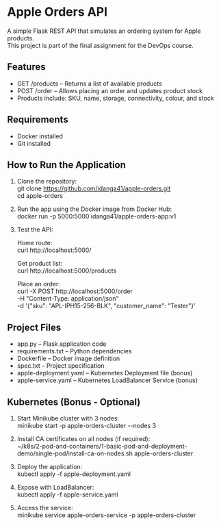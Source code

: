 # Apple Orders API

A simple Flask REST API that simulates an ordering system for Apple products.  
This project is part of the final assignment for the DevOps course.

## Features

- GET /products – Returns a list of available products
- POST /order – Allows placing an order and updates product stock
- Products include: SKU, name, storage, connectivity, colour, and stock

## Requirements

- Docker installed
- Git installed

## How to Run the Application

1. Clone the repository:  
   git clone https://github.com/idanga41/apple-orders.git  
   cd apple-orders

2. Run the app using the Docker image from Docker Hub:  
   docker run -p 5000:5000 idanga41/apple-orders-app:v1

3. Test the API:

   Home route:  
   curl http://localhost:5000/

   Get product list:  
   curl http://localhost:5000/products

   Place an order:  
   curl -X POST http://localhost:5000/order \
     -H "Content-Type: application/json" \
     -d '{"sku": "APL-IPH15-256-BLK", "customer_name": "Tester"}'

## Project Files

- app.py – Flask application code
- requirements.txt – Python dependencies
- Dockerfile – Docker image definition
- spec.txt – Project specification
- apple-deployment.yaml – Kubernetes Deployment file (bonus)
- apple-service.yaml – Kubernetes LoadBalancer Service (bonus)

## Kubernetes (Bonus - Optional)

1. Start Minikube cluster with 3 nodes:  
   minikube start -p apple-orders-cluster --nodes 3

2. Install CA certificates on all nodes (if required):  
   ~/k8s/2-pod-and-containers/1-basic-pod-and-deployment-demo/single-pod/install-ca-on-nodes.sh apple-orders-cluster

3. Deploy the application:  
   kubectl apply -f apple-deployment.yaml

4. Expose with LoadBalancer:  
   kubectl apply -f apple-service.yaml

5. Access the service:  
   minikube service apple-orders-service -p apple-orders-cluster
